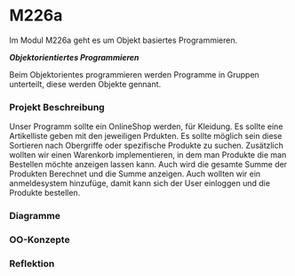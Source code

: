 # M226a

Im Modul M226a geht es um Objekt basiertes Programmieren.

***Objektorientiertes Programmieren***

Beim Objektorientes programmieren werden Programme in Gruppen unterteilt, diese werden Objekte gennant.


### Projekt Beschreibung

Unser Programm sollte ein OnlineShop werden, für Kleidung. Es sollte eine Artikelliste geben mit den jeweiligen Prdukten. Es sollte möglich sein diese Sortieren nach Obergriffe oder spezifische Produkte zu suchen. Zusätzlich wollten wir einen Warenkorb implementieren, in dem man Produkte die man Bestellen möchte anzeigen lassen kann. Auch wird die gesamte Summe der Produkten Berechnet und die Summe anzeigen. Auch wollten wir ein anmeldesystem hinzufüge, damit kann sich der User einloggen und die Produkte bestellen.



### Diagramme

### OO-Konzepte

### Reflektion
